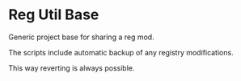 # Reg Util Base

Generic project base for sharing a reg mod.

The scripts include automatic backup of any registry modifications.

This way reverting is always possible.